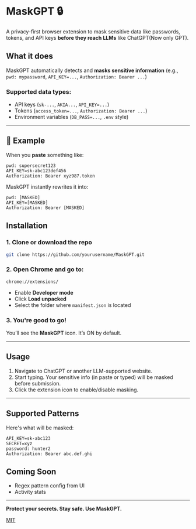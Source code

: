 
# MaskGPT 🔒
A privacy-first browser extension to mask sensitive data like passwords, tokens, and API keys **before they reach LLMs** like ChatGPT(Now only GPT).


## What it does

MaskGPT automatically detects and **masks sensitive information** (e.g., `pwd: mypassword`, `API_KEY=...`, `Authorization: Bearer ...`) 

###  Supported data types:
- API keys (`sk-...`, `AKIA...`, `API_KEY=...`)
- Tokens (`access_token=...`, `Authorization: Bearer ...`)
- Environment variables (`DB_PASS=...`, `.env` style)

---

## 🧪 Example

When you **paste** something like:

```
pwd: supersecret123
API_KEY=sk-abc123def456
Authorization: Bearer xyz987.token
```

MaskGPT instantly rewrites it into:

```
pwd: [MASKED]
API_KEY=[MASKED]
Authorization: Bearer [MASKED]
````


##  Installation

### 1. Clone or download the repo

```bash
git clone https://github.com/yourusername/MaskGPT.git
````

### 2. Open Chrome and go to:

```
chrome://extensions/
```

* Enable **Developer mode**
* Click **Load unpacked**
* Select the folder where `manifest.json` is located

### 3. You're good to go!

You’ll see the **MaskGPT** icon. It’s ON by default.

---

##  Usage

1. Navigate to ChatGPT or another LLM-supported website.
2. Start typing. Your sensitive info (in paste or typed) will be masked before submission.
3. Click the extension icon to enable/disable masking.

---


##  Supported Patterns

Here's what will be masked:

```env
API_KEY=sk-abc123
SECRET=xyz
password: hunter2
Authorization: Bearer abc.def.ghi
```

## Coming Soon

*  Regex pattern config from UI
*  Activity stats
---

**Protect your secrets. Stay safe. Use MaskGPT.**


[MIT](./LICENSE)
